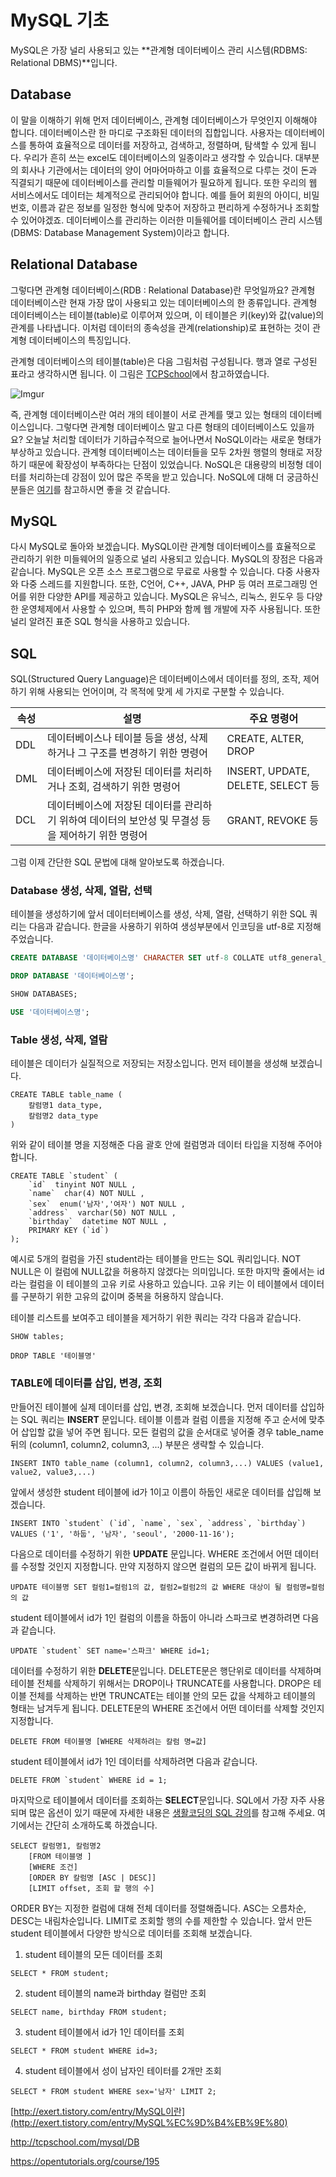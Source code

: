 # MySQL 기초

MySQL은 가장 널리 사용되고 있는 **관계형 데이터베이스 관리 시스템(RDBMS: Relational DBMS)**입니다. 

## Database

이 말을 이해하기 위해 먼저 데이터베이스, 관계형 데이터베이스가 무엇인지 이해해야 합니다. 데이터베이스란 한 마디로 구조화된 데이터의 집합입니다.  사용자는 데이터베이스를 통하여 효율적으로 데이터를 저장하고, 검색하고, 정렬하며, 탐색할 수 있게 됩니다. 우리가 흔히 쓰는 excel도 데이터베이스의 일종이라고 생각할 수 있습니다. 대부분의 회사나 기관에서는 데이터의 양이 어마어마하고 이를 효율적으로 다루는 것이 돈과 직결되기 때문에 데이터베이스를 관리할 미들웨어가 필요하게 됩니다. 또한 우리의 웹 서비스에서도 데이터는 체계적으로 관리되어야 합니다. 예를 들어 회원의 아이디, 비밀번호, 이름과 같은 정보를 일정한 형식에 맞추어 저장하고 편리하게 수정하거나 조회할 수 있어야겠죠. 데이터베이스를 관리하는 이러한 미들웨어를 데이터베이스 관리 시스템(DBMS: Database Management System)이라고 합니다. 

## Relational Database

그렇다면 관계형 데이터베이스(RDB : Relational Database)란 무엇일까요? 관계형 데이터베이스란 현재 가장 많이 사용되고 있는 데이터베이스의 한 종류입니다. 관계형 데이터베이스는 테이블(table)로 이루어져 있으며, 이 테이블은 키(key)와 값(value)의 관계를 나타냅니다. 이처럼 데이터의 종속성을 관계(relationship)로 표현하는 것이 관계형 데이터베이스의 특징입니다. 

관계형 데이터베이스의 테이블(table)은 다음 그림처럼 구성됩니다. 행과 열로 구성된 표라고 생각하시면 됩니다. 이 그림은 [TCPSchool](http://tcpschool.com/mysql/mysql_intro_relationalDB)에서 참고하였습니다.

![Imgur](https://i.imgur.com/yG6HvtW.png)

즉, 관계형 데이터베이스란 여러 개의 테이블이 서로 관계를 맺고 있는 형태의 데이터베이스입니다. 그렇다면 관계형 데이터베이스 말고 다른 형태의 데이터베이스도 있을까요? 오늘날 처리할 데이터가 기하급수적으로 늘어나면서 NoSQL이라는 새로운 형태가 부상하고 있습니다. 관계형 데이터베이스는 데이터들을 모두 2차원 행렬의 형태로 저장하기 때문에 확장성이 부족하다는 단점이 있었습니다. NoSQL은 대용량의 비정형 데이터를 처리하는데 강점이 있어 많은 주목을 받고 있습니다. NoSQL에 대해 더 궁금하신 분들은 [여기](https://www.upwork.com/hiring/data/sql-vs-nosql-databases-whats-the-difference/)를 참고하시면 좋을 것 같습니다.

## MySQL

다시 MySQL로 돌아와 보겠습니다. MySQL이란 관계형 데이터베이스를 효율적으로 관리하기 위한 미들웨어의 일종으로 널리 사용되고 있습니다. MySQL의 장점은 다음과 같습니다. MySQL은 오픈 소스 프로그램으로 무료로 사용할 수 있습니다. 다중 사용자와 다중 스레드를 지원합니다. 또한, C언어, C++, JAVA, PHP 등 여러 프로그래밍 언어를 위한 다양한 API를 제공하고 있습니다. MySQL은 유닉스, 리눅스, 윈도우 등 다양한 운영체제에서 사용할 수 있으며, 특히 PHP와 함께 웹 개발에 자주 사용됩니다. 또한 널리 알려진 표준 SQL 형식을 사용하고 있습니다.

## SQL

SQL(Structured Query Language)은 데이터베이스에서 데이터를 정의, 조작, 제어하기 위해 사용되는 언어이며, 각 목적에 맞게 세 가지로 구분할 수 있습니다. 

| 속성   | 설명                                       | 주요 명령어                           |
| ---- | ---------------------------------------- | -------------------------------- |
| DDL  | 데이터베이스나 테이블 등을 생성, 삭제하거나 그 구조를 변경하기 위한 명령어 | CREATE, ALTER, DROP              |
| DML  | 데이터베이스에 저장된 데이터를 처리하거나 조회, 검색하기 위한 명령어   | INSERT, UPDATE, DELETE, SELECT 등 |
| DCL  | 데이터베이스에 저장된 데이터를 관리하기 위하여 데이터의 보안성 및 무결성 등을 제어하기 위한 명령어 | GRANT, REVOKE 등                  |

그럼 이제 간단한 SQL 문법에 대해 알아보도록 하겠습니다.

### Database 생성, 삭제, 열람, 선택

테이블을 생성하기에 앞서 데이터터베이스를 생성, 삭제, 열람, 선택하기 위한 SQL 쿼리는 다음과 같습니다. 한글을 사용하기 위하여 생성부분에서 인코딩을 utf-8로 지정해 주었습니다.

```sql
CREATE DATABASE '데이터베이스명' CHARACTER SET utf-8 COLLATE utf8_general_ci;
```

```sql
DROP DATABASE '데이터베이스명';
```

```sql
SHOW DATABASES;
```

```sql
USE '데이터베이스명';
```

### Table 생성, 삭제, 열람

테이블은 데이터가 실질적으로 저장되는 저장소입니다. 먼저 테이블을 생성해 보겠습니다.

```
CREATE TABLE table_name (
    칼럼명1 data_type,
    칼럼명2 data_type
)
```

위와 같이 테이블 명을 지정해준 다음 괄호 안에 컬럼명과 데이터 타입을 지정해 주어야 합니다.

```
CREATE TABLE `student` (
    `id`  tinyint NOT NULL ,
    `name`  char(4) NOT NULL ,
    `sex`  enum('남자','여자') NOT NULL ,
    `address`  varchar(50) NOT NULL ,
    `birthday`  datetime NOT NULL ,
    PRIMARY KEY (`id`)
);
```

예시로 5개의 컬럼을 가진 student라는 테이블을 만드는 SQL 쿼리입니다. NOT NULL은 이 컬럼에 NULL값을 허용하지 않겠다는 의미입니다. 또한 마지막 줄에서는 id라는 컬럼을 이 테이블의 고유 키로 사용하고 있습니다. 고유 키는 이 테이블에서 데이터를 구분하기 위한 고유의 값이며 중복을 허용하지 않습니다.

테이블 리스트를 보여주고 테이블을 제거하기 위한 쿼리는 각각 다음과 같습니다.

```
SHOW tables;
```

```
DROP TABLE '테이블명'
```

### TABLE에 데이터를 삽입, 변경, 조회

만들어진 테이블에 실제 데이터를 삽입, 변경, 조회해 보겠습니다. 먼저 데이터를 삽입하는 SQL 쿼리는 **INSERT** 문입니다. 테이블 이름과 컬럼 이름을 지정해 주고 순서에 맞추어 삽입할 값을 넣어 주면 됩니다. 모든 컬럼의 값을 순서대로 넣어줄 경우 table_name 뒤의 (column1, column2, column3, ...) 부분은 생략할 수 있습니다. 

```
INSERT INTO table_name (column1, column2, column3,...) VALUES (value1, value2, value3,...)
```

앞에서 생성한 student 테이블에 id가 1이고 이름이 하둡인 새로운 데이터를 삽입해 보겠습니다.

```
INSERT INTO `student` (`id`, `name`, `sex`, `address`, `birthday`) VALUES ('1', '하둡', '남자', 'seoul', '2000-11-16');
```



다음으로 데이터를 수정하기 위한 **UPDATE** 문입니다. WHERE 조건에서 어떤 데이터를 수정할 것인지 지정합니다. 만약 지정하지 않으면 컬럼의 모든 값이 바뀌게 됩니다.

```
UPDATE 테이블명 SET 컬럼1=컬럼1의 값, 컬럼2=컬럼2의 값 WHERE 대상이 될 컬럼명=컬럼의 값
```

student 테이블에서 id가 1인 컬럼의 이름을 하둡이 아니라 스파크로 변경하려면 다음과 같습니다.

```
UPDATE `student` SET name='스파크' WHERE id=1;
```



데이터를 수정하기 위한 **DELETE**문입니다. DELETE문은 행단위로 데이터를 삭제하며 테이블 전체를 삭제하기 위해서는 DROP이나 TRUNCATE를 사용합니다. DROP은 테이블 전체를 삭제하는 반면 TRUNCATE는 테이블 안의 모든 값을 삭제하고 테이블의 형태는 남겨두게 됩니다. DELETE문의 WHERE 조건에서 어떤 데이터를 삭제할 것인지 지정합니다.

```
DELETE FROM 테이블명 [WHERE 삭제하려는 칼럼 명=값]
```

student 테이블에서 id가 1인 데이터를 삭제하려면 다음과 같습니다.

```
DELETE FROM `student` WHERE id = 1;
```



마지막으로 테이블에서 데이터를 조회하는 **SELECT**문입니다. SQL에서 가장 자주 사용되며 많은 옵션이 있기 때문에 자세한 내용은 [생활코딩의 SQL 강의](https://opentutorials.org/course/195/1403)를 참고해 주세요. 여기에서는 간단히 소개하도록 하겠습니다. 

```
SELECT 칼럼명1, 칼럼명2 
    [FROM 테이블명 ]
    [WHERE 조건]
    [ORDER BY 칼럼명 [ASC | DESC]] 
    [LIMIT offset, 조회 할 행의 수]
```

ORDER BY는 지정한 컬럼에 대해 전체 데이터를 정렬해줍니다. ASC는 오름차순, DESC는 내림차순입니다. LIMIT로 조회할 행의 수를 제한할 수 있습니다.  앞서 만든 student 테이블에서 다양한 방식으로 데이터를 조회해 보겠습니다.

1. student 테이블의 모든 데이터를 조회

```
SELECT * FROM student;
```

2. student 테이블의 name과 birthday 컬럼만 조회

```
SELECT name, birthday FROM student;
```

3. student 테이블에서 id가 1인 데이터를 조회

```
SELECT * FROM student WHERE id=3;
```

4. student 테이블에서 성이 남자인 테이터를 2개만 조회

```
SELECT * FROM student WHERE sex='남자' LIMIT 2;
```





[http://exert.tistory.com/entry/MySQL이란](http://exert.tistory.com/entry/MySQL%EC%9D%B4%EB%9E%80)

http://tcpschool.com/mysql/DB

https://opentutorials.org/course/195


